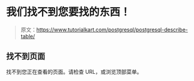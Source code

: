 # 我们找不到您要找的东西！

> 原文：<https://www.tutorialkart.com/postgresql/postgresql-describe-table/>

## 找不到页面

找不到您正在查看的页面。请检查 URL，或浏览顶部菜单。
